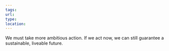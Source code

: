 ```yaml
---
tags: 
url: 
type: 
location:
---
```



We must take more ambitious action. If we act now, we can still guarantee a sustainable, liveable future.